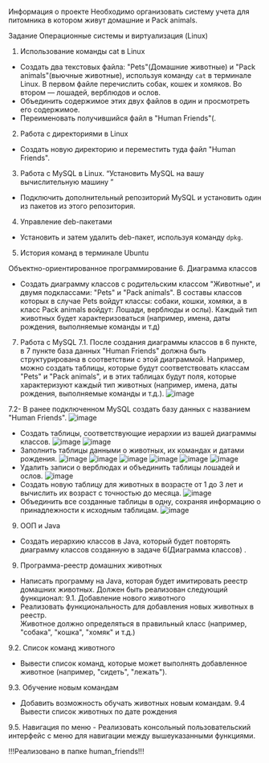 Информация о проекте
Необходимо организовать систему учета для питомника в котором живут домашние и Pack animals. 

Задание 
Операционные системы и виртуализация (Linux)
1. Использование команды cat в Linux
  - Создать два текстовых файла: "Pets"(Домашние животные) и "Pack animals"(вьючные животные), используя команду `cat` в терминале Linux. В первом файле перечислить собак, кошек и хомяков. 
    Во втором — лошадей, верблюдов и ослов.
  - Объединить содержимое этих двух файлов в один и просмотреть его содержимое.
  - Переименовать получившийся файл в "Human Friends"(.


2. Работа с директориями в Linux
  - Создать новую директорию и переместить туда файл "Human Friends".


3. Работа с MySQL в Linux. “Установить MySQL на вашу вычислительную машину ”
  - Подключить дополнительный репозиторий MySQL и установить один из пакетов из этого репозитория.


4. Управление deb-пакетами
  - Установить и затем удалить deb-пакет, используя команду `dpkg`.


5. История команд в терминале Ubuntu



Объектно-ориентированное программирование 
6. Диаграмма классов
  - Создать диаграмму классов с родительским классом "Животные", и двумя подклассами: "Pets" и "Pack animals". В составы классов которых в случае Pets войдут классы: собаки, кошки, хомяки,
а в класс Pack animals войдут: Лошади, верблюды и ослы). Каждый тип животных будет характеризоваться (например, имена, даты рождения, выполняемые команды и т.д)


7. Работа с MySQL
7.1. После создания диаграммы классов в 6 пункте, в 7 пункте база данных "Human Friends" должна быть структурирована в соответствии с этой диаграммой. Например, можно создать таблицы, которые будут
соответствовать классам "Pets" и "Pack animals", и в этих таблицах будут поля, которые характеризуют каждый тип животных (например, имена, даты рождения, выполняемые команды и т.д.).
![image](https://github.com/Valencianos/humanFriends/assets/122907189/33e0e403-b01a-4304-ac46-8da538bbd965)

7.2- В ранее подключенном MySQL создать базу данных с названием "Human Friends".
   ![image](https://github.com/Valencianos/humanFriends/assets/122907189/7fdc3348-456a-4b35-a68f-8fa7583d0cfd)
   - Создать таблицы, соответствующие иерархии из вашей диаграммы классов.
   ![image](https://github.com/Valencianos/humanFriends/assets/122907189/5f5f4cc9-20e4-4fd7-bfe2-612de6d8668d)
   ![image](https://github.com/Valencianos/humanFriends/assets/122907189/6aa84c21-b66d-4a1b-8292-76bda346cc7f)
   - Заполнить таблицы данными о животных, их командах и датами рождения.
   ![image](https://github.com/Valencianos/humanFriends/assets/122907189/6babb831-27bc-4be4-8b1b-f5540d758c28)
   ![image](https://github.com/Valencianos/humanFriends/assets/122907189/38da4fac-11b1-4bc8-b140-b213bc70f695)
   ![image](https://github.com/Valencianos/humanFriends/assets/122907189/98beb3f2-ca6d-4cc7-a53a-367ef7828f72)
   ![image](https://github.com/Valencianos/humanFriends/assets/122907189/7c64e50f-df79-4fef-aba8-66735af9a297)
   ![image](https://github.com/Valencianos/humanFriends/assets/122907189/31c0500c-b90d-40df-9574-a390de1bd27b)
   ![image](https://github.com/Valencianos/humanFriends/assets/122907189/10cd48cc-7d84-489d-8e0f-b0010dd7916a)
   - Удалить записи о верблюдах и объединить таблицы лошадей и ослов.
   ![image](https://github.com/Valencianos/humanFriends/assets/122907189/7c9c0c25-999b-4bb5-bb8d-391522324bae)
   - Создать новую таблицу для животных в возрасте от 1 до 3 лет и вычислить их возраст с точностью до месяца.
   ![image](https://github.com/Valencianos/humanFriends/assets/122907189/f8260ee7-c533-4b1e-8ee7-27171eac67da)
   - Объединить все созданные таблицы в одну, сохраняя информацию о принадлежности к исходным таблицам.
  ![image](https://github.com/Valencianos/humanFriends/assets/122907189/e71a0155-2867-4d81-804f-b0e824448509)

9. ООП и Java
  - Создать иерархию классов в Java, который будет повторять диаграмму классов созданную в задаче 6(Диаграмма классов) .


9. Программа-реестр домашних животных
  - Написать программу на Java, которая будет имитировать реестр домашних животных. 
Должен быть реализован следующий функционал:
9.1. Добавление нового животного
  - Реализовать функциональность для добавления новых животных в реестр.       
 Животное должно определяться в правильный класс (например, "собака", "кошка", "хомяк" и т.д.)
        

9.2. Список команд животного
  - Вывести список команд, которые может выполнять добавленное животное (например, "сидеть", "лежать").
        
9.3. Обучение новым командам
  - Добавить возможность обучать животных новым командам.
9.4 Вывести список животных по дате рождения

9.5. Навигация по меню
        - Реализовать консольный пользовательский интерфейс с меню для навигации между вышеуказанными функциями.
        
!!!Реализовано в папке human_friends!!!

